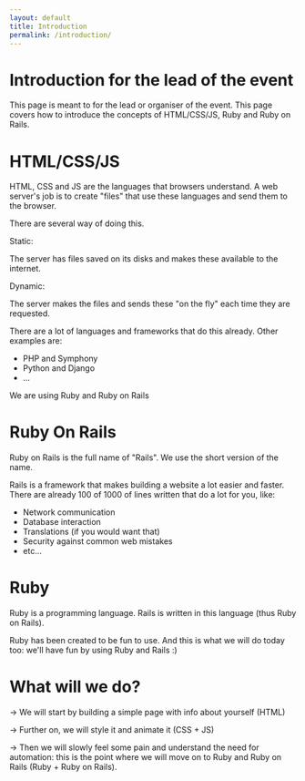 ```yaml
---
layout: default
title: Introduction
permalink: /introduction/
--- 
```


# Introduction for the lead of the event

This page is meant to for the lead or organiser of the event. This page covers how to introduce the concepts of HTML/CSS/JS, Ruby and Ruby on Rails.

# HTML/CSS/JS

HTML, CSS and JS are the languages that browsers understand. A web server's job is to create "files" that use these languages and send them to the browser.

There are several way of doing this.

Static:

The server has files saved on its disks and makes these available to the internet.

Dynamic:

The server makes the files and sends these "on the fly" each time they are requested.

There are a lot of languages and frameworks that do this already. Other examples are:

* PHP and Symphony
* Python and Django
* ...

We are using Ruby and Ruby on Rails

# Ruby On Rails

Ruby on Rails is the full name of "Rails". We use the short version of the name.

Rails is a framework that makes building a website a lot easier and faster. There are already 100 of 1000 of lines written that do a lot for you, like:

* Network communication
* Database interaction
* Translations (if you would want that)
* Security against common web mistakes
* etc...

# Ruby

Ruby is a programming language. Rails is written in this language (thus Ruby on Rails).

Ruby has been created to be fun to use. And this is what we will do today too: we'll have fun by using Ruby and Rails :)

# What will we do?

-> We will start by building a simple page with info about yourself (HTML)

-> Further on, we will style it and animate it (CSS + JS)

-> Then we will slowly feel some pain and understand the need for automation: this is the point where we will move on to Ruby and Ruby on Rails (Ruby + Ruby on Rails).
